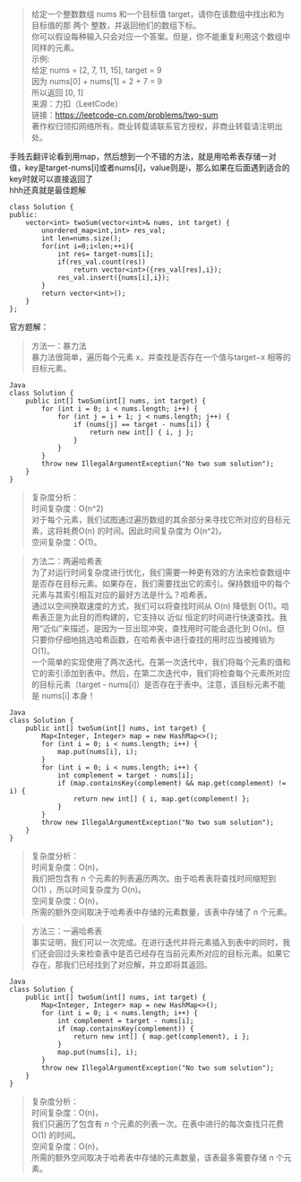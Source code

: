 > 给定一个整数数组 nums 和一个目标值 target，请你在该数组中找出和为目标值的那 两个 整数，并返回他们的数组下标。     
你可以假设每种输入只会对应一个答案。但是，你不能重复利用这个数组中同样的元素。      
示例:     
给定 nums = [2, 7, 11, 15], target = 9      
因为 nums[0] + nums[1] = 2 + 7 = 9      
所以返回 [0, 1]    
来源：力扣（LeetCode）       
链接：https://leetcode-cn.com/problems/two-sum     
著作权归领扣网络所有。商业转载请联系官方授权，非商业转载请注明出处。     

手贱去翻评论看到用map，然后想到一个不错的方法，就是用哈希表存储一对值，key是target-nums[i]或者nums[i]，value则是i，那么如果在后面遇到适合的key时就可以直接返回了  
hhh还真就是最佳题解    

```
class Solution {
public:
    vector<int> twoSum(vector<int>& nums, int target) {
        unordered_map<int,int> res_val;
        int len=nums.size();
        for(int i=0;i<len;++i){
            int res= target-nums[i];
            if(res_val.count(res))
                return vector<int>({res_val[res],i});
            res_val.insert({nums[i],i});   
        }
        return vector<int>();
    }
};
```

官方题解：    
> 方法一：暴力法        
暴力法很简单，遍历每个元素 x，并查找是否存在一个值与target−x 相等的目标元素。     
```
Java
class Solution {
    public int[] twoSum(int[] nums, int target) {
        for (int i = 0; i < nums.length; i++) {
            for (int j = i + 1; j < nums.length; j++) {
                if (nums[j] == target - nums[i]) {
                    return new int[] { i, j };
                }
            }
        }
        throw new IllegalArgumentException("No two sum solution");
    }
}
```
> 复杂度分析：  
时间复杂度：O(n^2)  
对于每个元素，我们试图通过遍历数组的其余部分来寻找它所对应的目标元素，这将耗费O(n) 的时间。因此时间复杂度为 O(n^2)。  
空间复杂度：O(1)。  
  
> 方法二：两遍哈希表  
为了对运行时间复杂度进行优化，我们需要一种更有效的方法来检查数组中是否存在目标元素。如果存在，我们需要找出它的索引。保持数组中的每个元素与其索引相互对应的最好方法是什么？哈希表。  
通过以空间换取速度的方式，我们可以将查找时间从 O(n) 降低到 O(1)。哈希表正是为此目的而构建的，它支持以 近似 恒定的时间进行快速查找。我用“近似”来描述，是因为一旦出现冲突，查找用时可能会退化到 O(n)。但只要你仔细地挑选哈希函数，在哈希表中进行查找的用时应当被摊销为 O(1)。  
一个简单的实现使用了两次迭代。在第一次迭代中，我们将每个元素的值和它的索引添加到表中。然后，在第二次迭代中，我们将检查每个元素所对应的目标元素（target - nums[i]）是否存在于表中。注意，该目标元素不能是 nums[i] 本身！   

```
Java
class Solution {
    public int[] twoSum(int[] nums, int target) {
        Map<Integer, Integer> map = new HashMap<>();
        for (int i = 0; i < nums.length; i++) {
            map.put(nums[i], i);
        }
        for (int i = 0; i < nums.length; i++) {
            int complement = target - nums[i];
            if (map.containsKey(complement) && map.get(complement) != i) {
                return new int[] { i, map.get(complement) };
            }
        }
        throw new IllegalArgumentException("No two sum solution");
    }
}
```
> 复杂度分析：  
时间复杂度：O(n)，  
我们把包含有 n 个元素的列表遍历两次。由于哈希表将查找时间缩短到 O(1) ，所以时间复杂度为 O(n)。  
空间复杂度：O(n)，  
所需的额外空间取决于哈希表中存储的元素数量，该表中存储了 n 个元素。  
  
> 方法三：一遍哈希表  
事实证明，我们可以一次完成。在进行迭代并将元素插入到表中的同时，我们还会回过头来检查表中是否已经存在当前元素所对应的目标元素。如果它存在，那我们已经找到了对应解，并立即将其返回。  
```
Java
class Solution {
    public int[] twoSum(int[] nums, int target) {
        Map<Integer, Integer> map = new HashMap<>();
        for (int i = 0; i < nums.length; i++) {
            int complement = target - nums[i];
            if (map.containsKey(complement)) {
                return new int[] { map.get(complement), i };
            }
            map.put(nums[i], i);
        }
        throw new IllegalArgumentException("No two sum solution");
    }
}
```
> 复杂度分析：  
时间复杂度：O(n)，  
我们只遍历了包含有 n 个元素的列表一次。在表中进行的每次查找只花费 O(1) 的时间。  
空间复杂度：O(n)，  
所需的额外空间取决于哈希表中存储的元素数量，该表最多需要存储 n 个元素。  


